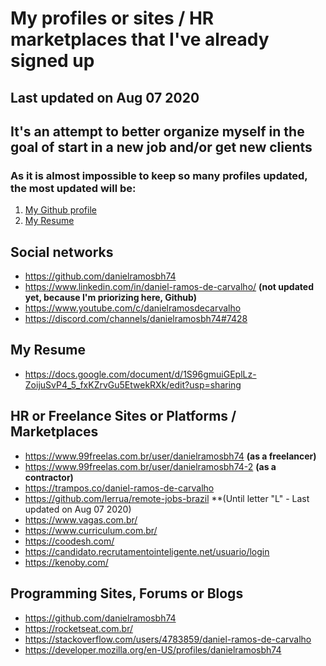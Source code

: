 # My profiles or sites / HR marketplaces that I've already signed up
## Last updated on Aug 07 2020

## It's an attempt to better organize myself in the goal of start in a new job and/or get new clients

### As it is almost impossible to keep so many profiles updated, **the most updated** will be:
1. [My Github profile](https://github.com/danielramosbh74)
2. [My Resume](https://docs.google.com/document/d/1S96gmuiGEplLz-ZoijuSvP4_5_fxKZrvGu5EtwekRXk/edit?usp=sharing)


## Social networks

- https://github.com/danielramosbh74
- https://www.linkedin.com/in/daniel-ramos-de-carvalho/ **(not updated yet, because I'm priorizing here, Github)**
- https://www.youtube.com/c/danielramosdecarvalho
- https://discord.com/channels/danielramosbh74#7428


## My Resume

- https://docs.google.com/document/d/1S96gmuiGEplLz-ZoijuSvP4_5_fxKZrvGu5EtwekRXk/edit?usp=sharing


## HR or Freelance Sites or Platforms / Marketplaces

- https://www.99freelas.com.br/user/danielramosbh74 **(as a freelancer)**
- https://www.99freelas.com.br/user/danielramosbh74-2 **(as a contractor)**
- https://trampos.co/daniel-ramos-de-carvalho
- https://github.com/lerrua/remote-jobs-brazil **(Until letter "L" - Last updated on Aug 07 2020)
- https://www.vagas.com.br/
- https://www.curriculum.com.br/
- https://coodesh.com/
- https://candidato.recrutamentointeligente.net/usuario/login
- https://kenoby.com/


## Programming Sites, Forums or Blogs

- https://github.com/danielramosbh74
- https://rocketseat.com.br/
- https://stackoverflow.com/users/4783859/daniel-ramos-de-carvalho
- https://developer.mozilla.org/en-US/profiles/danielramosbh74


<!-- ## My small business: -->

<!-- - https://www.webmaster.inf.br/ -->

